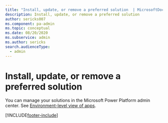 ```yaml
---
title: "Install, update, or remove a preferred solution  | MicrosoftDocs"
description: Install, update, or remove a preferred solution
author: sericks007
ms.component: pa-admin
ms.topic: conceptual
ms.date: 08/20/2020
ms.subservice: admin
ms.author: sericks
search.audienceType: 
  - admin
---
```

# Install, update, or remove a preferred solution

You can manage your solutions in the Microsoft Power Platform admin center. See [Environment-level view of apps](manage-apps.md#environment-level-view-of-apps).



[!INCLUDE[footer-include](../includes/footer-banner.md)]
